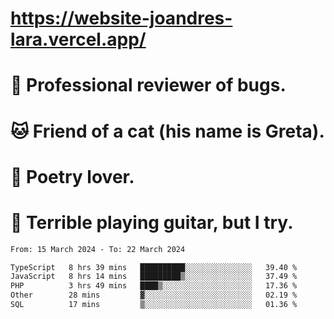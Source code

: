 # https://website-joandres-lara.vercel.app/
# 🐛 Professional reviewer of bugs.
# 🐱 Friend of a cat (his name is Greta).
# 📜 Poetry lover.
# 🎸 Terrible playing guitar, but I try.

<!--START_SECTION:waka-->

```txt
From: 15 March 2024 - To: 22 March 2024

TypeScript   8 hrs 39 mins   ██████████░░░░░░░░░░░░░░░   39.40 %
JavaScript   8 hrs 14 mins   █████████▒░░░░░░░░░░░░░░░   37.49 %
PHP          3 hrs 49 mins   ████▒░░░░░░░░░░░░░░░░░░░░   17.36 %
Other        28 mins         ▓░░░░░░░░░░░░░░░░░░░░░░░░   02.19 %
SQL          17 mins         ▒░░░░░░░░░░░░░░░░░░░░░░░░   01.36 %
```

<!--END_SECTION:waka-->
